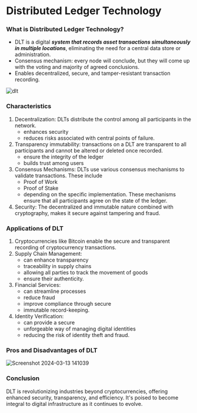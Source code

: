 # Distributed Ledger Technology

### What is Distributed Ledger Technology?
* DLT is a digital ***system that records asset transactions simultaneously in multiple locations***, eliminating the need for a central data store or administration.
* Consensus mechanism: every node will conclude, but they will come up with the voting and majority of agreed conclusions.
* Enables decentralized, secure, and tamper-resistant transaction recording.

![dlt](https://github.com/adeliafebriani/Tijarah-Blockchain-Notes/assets/162258265/b4fec9e3-05ea-4180-a7c4-c4146c035cd0)

### Characteristics
1. Decentralization: DLTs distribute the control among all participants in the network.
   * enhances security
   * reduces risks associated with central points of failure.
2. Transparency immutability: transactions on a DLT are transparent to all participants and cannot be altered or deleted once recorded.
   * ensure the integrity of the ledger
   * builds trust among users
3. Consensus Mechanisms: DLTs use various consensus mechanisms to validate transactions. These include
   * Proof of Work
   * Proof of Stake
   * depending on the specific implementation. These mechanisms ensure that all participants agree on the state of the ledger.
5. Security: The decentralized and immutable nature combined with cryptography, makes it secure against tampering and fraud.

### Applications of DLT
1. Cryptocurrencies like Bitcoin enable the secure and transparent recording of cryptocurrency transactions.
2. Supply Chain Management:
   * can enhance transparency
   * traceability in supply chains
   * allowing all parties to track the movement of goods
   * ensure their authenticity.
4. Financial Services:
   * can streamline processes
   * reduce fraud
   * improve compliance through secure
   * immutable record-keeping.
6. Identity Verification:
   * can provide a secure
   * unforgeable way of managing digital identities
   * reducing the risk of identity theft and fraud.

### Pros and Disadvantages of DLT
![Screenshot 2024-03-13 141039](https://github.com/adeliafebriani/Tijarah-Blockchain-Notes/assets/162258265/e6c4bb30-53d0-4c23-bc9f-f34cf4704df9)

### Conclusion
DLT is revolutionizing industries beyond cryptocurrencies, offering enhanced security, transparency, and efficiency. It's poised to become integral to digital infrastructure as it continues to evolve.
